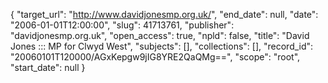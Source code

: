 {
  "target_url": "http://www.davidjonesmp.org.uk/", 
  "end_date": null, 
  "date": "2006-01-01T12:00:00", 
  "slug": 41713761, 
  "publisher": "davidjonesmp.org.uk", 
  "open_access": true, 
  "npld": false, 
  "title": "David Jones ::: MP for Clwyd West", 
  "subjects": [], 
  "collections": [], 
  "record_id": "20060101T120000/AGxKepgw9jIG8YRE2QaQMg==", 
  "scope": "root", 
  "start_date": null
}

